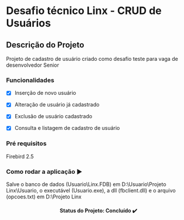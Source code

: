 <h1>Desafio técnico Linx - CRUD de Usuários</h1>

## Descrição do Projeto
<p align="left">Projeto de cadastro de usuário criado como desafio teste para vaga de desenvolvedor Senior</p>

### Funcionalidades

- [x] Inserção de novo usuário
- [x] Alteração de usuário já cadastrado
- [x] Exclusão de usuário cadastrado
- [x]  Consulta e listagem de cadastro de usuário


### Pré requisitos

Firebird 2.5

### Como rodar a aplicação ▶️

Salve o banco de dados (Usuario\Linx.FDB) em D:\Usuario\Projeto Linx\Usuario, o executável (Usuario.exe), a dll (fbclient.dll) e o arquivo (opcoes.txt) em D:\Projeto Linx

<h4 align="center">
Status do Projeto: Concluído ✔️
</h4>
